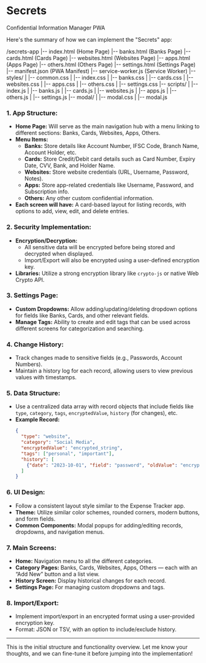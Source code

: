 # Secrets
Confidential Information Manager PWA


Here's the summary of how we can implement the "Secrets" app:

/secrets-app
|-- index.html          (Home Page)
|-- banks.html          (Banks Page)
|-- cards.html          (Cards Page)
|-- websites.html       (Websites Page)
|-- apps.html           (Apps Page)
|-- others.html         (Others Page)
|-- settings.html       (Settings Page)
|-- manifest.json       (PWA Manifest)
|-- service-worker.js   (Service Worker)
|-- styles/
|   |-- common.css
|   |-- index.css
|   |-- banks.css
|   |-- cards.css
|   |-- websites.css
|   |-- apps.css
|   |-- others.css
|   |-- settings.css
|-- scripts/
|   |-- index.js
|   |-- banks.js
|   |-- cards.js
|   |-- websites.js
|   |-- apps.js
|   |-- others.js
|   |-- settings.js
|-- modal/
|   |-- modal.css
|   |-- modal.js

### **1. App Structure:**
- **Home Page:** Will serve as the main navigation hub with a menu linking to different sections: Banks, Cards, Websites, Apps, Others.
- **Menu Items:** 
  - **Banks:** Store details like Account Number, IFSC Code, Branch Name, Account Holder, etc.
  - **Cards:** Store Credit/Debit card details such as Card Number, Expiry Date, CVV, Bank, and Holder Name.
  - **Websites:** Store website credentials (URL, Username, Password, Notes).
  - **Apps:** Store app-related credentials like Username, Password, and Subscription info.
  - **Others:** Any other custom confidential information.
- **Each screen will have:** A card-based layout for listing records, with options to add, view, edit, and delete entries.
  
### **2. Security Implementation:**
- **Encryption/Decryption:**
  - All sensitive data will be encrypted before being stored and decrypted when displayed.
  - Import/Export will also be encrypted using a user-defined encryption key.
- **Libraries:** Utilize a strong encryption library like `crypto-js` or native Web Crypto API.

### **3. Settings Page:**
- **Custom Dropdowns:** Allow adding/updating/deleting dropdown options for fields like Banks, Cards, and other relevant fields.
- **Manage Tags:** Ability to create and edit tags that can be used across different screens for categorization and searching.

### **4. Change History:**
- Track changes made to sensitive fields (e.g., Passwords, Account Numbers).
- Maintain a history log for each record, allowing users to view previous values with timestamps.

### **5. Data Structure:**
- Use a centralized data array with record objects that include fields like `type`, `category`, `tags`, `encryptedValue`, `history` (for changes), etc.
- **Example Record:**
  ```json
  {
    "type": "website",
    "category": "Social Media",
    "encryptedValue": "encrypted_string",
    "tags": ["personal", "important"],
    "history": [
      {"date": "2023-10-01", "field": "password", "oldValue": "encrypted_old_password"}
    ]
  }
  ```

### **6. UI Design:**
- Follow a consistent layout style similar to the Expense Tracker app.
- **Theme:** Utilize similar color schemes, rounded corners, modern buttons, and form fields.
- **Common Components:** Modal popups for adding/editing records, dropdowns, and navigation menus.

### **7. Main Screens:**
- **Home:** Navigation menu to all the different categories.
- **Category Pages:** Banks, Cards, Websites, Apps, Others — each with an “Add New” button and a list view.
- **History Screen:** Display historical changes for each record.
- **Settings Page:** For managing custom dropdowns and tags.

### **8. Import/Export:**
- Implement import/export in an encrypted format using a user-provided encryption key.
- Format: JSON or TSV, with an option to include/exclude history.

---

This is the initial structure and functionality overview. Let me know your thoughts, and we can fine-tune it before jumping into the implementation!

